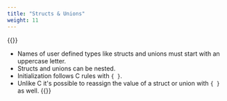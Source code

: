 ```yaml
---
title: "Structs & Unions"
weight: 11
---
```

{{<start>}}
- Names of user defined types like structs and unions must start with an uppercase letter.
- Structs and unions can be nested.
- Initialization follows C rules with `{ }`.
- Unlike C it's possible to reassign the value of a struct or union with `{ }` as well.
{{<end11>}}

